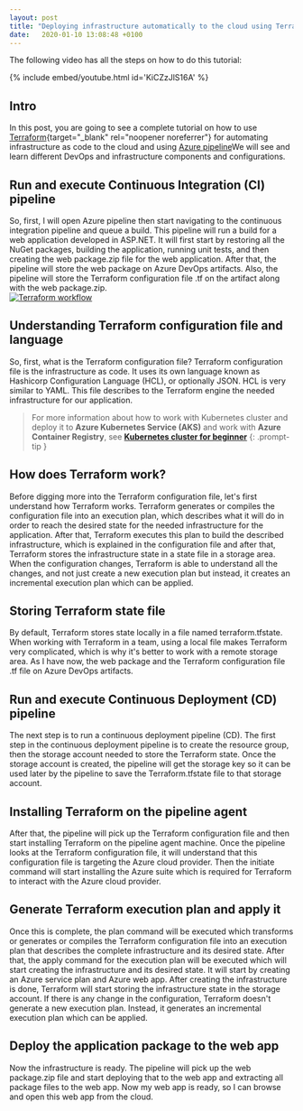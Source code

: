 ```yaml
---
layout: post
title: "Deploying infrastructure automatically to the cloud using Terraform and Azure pipelines Tutorial"
date:   2020-01-10 13:08:48 +0100
---
```


The following video has all the steps on how to do this tutorial:  

{% include embed/youtube.html id='KiCZzJlS16A' %}

## Intro

In this post, you are going to see a complete tutorial on how to use [Terraform](https://www.terraform.io/){target="_blank" rel="noopener noreferrer"} for automating infrastructure as code to the cloud and using [Azure pipeline](https://azure.microsoft.com/en-gb/services/devops/pipelines/)We will see and learn different DevOps and infrastructure components and configurations.

## Run and execute Continuous Integration (CI) pipeline

So, first, I will open Azure pipeline then start navigating to the continuous integration pipeline and queue a build. This pipeline will run a build for a web application developed in ASP.NET. It will first start by restoring all the NuGet packages, building the application, running unit tests, and then creating the web package.zip file for the web application. After that, the pipeline will store the web package on Azure DevOps artifacts. Also, the pipeline will store the Terraform configuration file .tf on the artifact along with the web package.zip.  
[![Terraform workflow](/assets/images2020/01/Terraform.gif)](https://mohamedradwan.com/posts/deploying-infrastructure-automatically-to-the-cloud-using-terraform-and-azure-pipelines-tutorial/terraform/)

## Understanding Terraform configuration file and language

So, first, what is the Terraform configuration file? Terraform configuration file is the infrastructure as code. It uses its own language known as Hashicorp Configuration Language (HCL), or optionally JSON. HCL is very similar to YAML. This file describes to the Terraform engine the needed infrastructure for our application.

> For more information about how to work with Kubernetes cluster and deploy it to **Azure Kubernetes Service (AKS)** and work with **Azure Container Registry**, see **[Kubernetes cluster for beginner](https://mohamedradwan.com/posts/getting-started-with-kubernetes-cluster-ci-cd-for-azure-kubernetes-service/)**
{: .prompt-tip }

## How does Terraform work?

Before digging more into the Terraform configuration file, let's first understand how Terraform works. Terraform generates or compiles the configuration file into an execution plan, which describes what it will do in order to reach the desired state for the needed infrastructure for the application. After that, Terraform executes this plan to build the described infrastructure, which is explained in the configuration file and after that, Terraform stores the infrastructure state in a state file in a storage area. When the configuration changes, Terraform is able to understand all the changes, and not just create a new execution plan but instead, it creates an incremental execution plan which can be applied.

## Storing Terraform state file

By default, Terraform stores state locally in a file named terraform.tfstate. When working with Terraform in a team, using a local file makes Terraform very complicated, which is why it's better to work with a remote storage area. As I have now, the web package and the Terraform configuration file .tf file on Azure DevOps artifacts.

## Run and execute Continuous Deployment (CD) pipeline

The next step is to run a continuous deployment pipeline (CD). The first step in the continuous deployment pipeline is to create the resource group, then the storage account needed to store the Terraform state. Once the storage account is created, the pipeline will get the storage key so it can be used later by the pipeline to save the Terraform.tfstate file to that storage account.

## Installing Terraform on the pipeline agent

After that, the pipeline will pick up the Terraform configuration file and then start installing Terraform on the pipeline agent machine. Once the pipeline looks at the Terraform configuration file, it will understand that this configuration file is targeting the Azure cloud provider. Then the initiate command will start installing the Azure suite which is required for Terraform to interact with the Azure cloud provider.

## Generate Terraform execution plan and apply it

Once this is complete, the plan command will be executed which transforms or generates or compiles the Terraform configuration file into an execution plan that describes the complete infrastructure and its desired state. After that, the apply command for the execution plan will be executed which will start creating the infrastructure and its desired state. It will start by creating an Azure service plan and Azure web app. After creating the infrastructure is done, Terraform will start storing the infrastructure state in the storage account. If there is any change in the configuration, Terraform doesn't generate a new execution plan. Instead, it generates an incremental execution plan which can be applied.

## Deploy the application package to the web app

Now the infrastructure is ready. The pipeline will pick up the web package.zip file and start deploying that to the web app and extracting all package files to the web app. Now my web app is ready, so I can browse and open this web app from the cloud.
